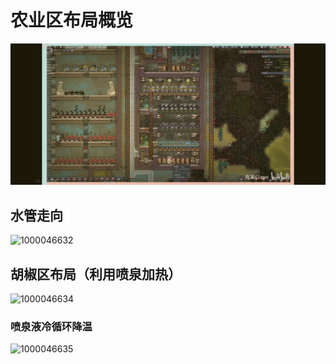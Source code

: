 # 农业区布局概览

<img src="农业区.assets/1000046631.JPG" alt="1000046631" style="zoom:150%;" />

## 水管走向

![1000046632](养殖区.assets/1000046632.JPG)

## 胡椒区布局（利用喷泉加热）

![1000046634](养殖区.assets/1000046634.JPG)

### 喷泉液冷循环降温

![1000046635](养殖区.assets/1000046635.JPG)